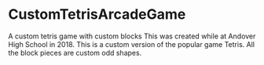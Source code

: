 # CustomTetrisArcadeGame
A custom tetris game with custom blocks
This was created while at Andover High School in 2018. This is a custom version of the popular game Tetris. All the block pieces are custom odd shapes.
